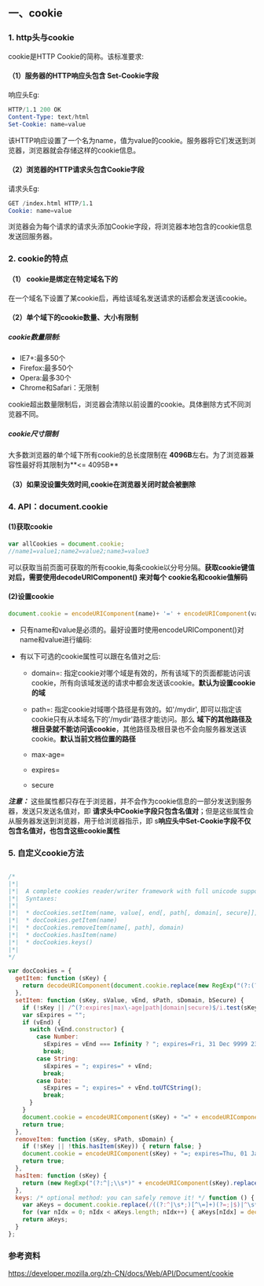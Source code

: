 ## 一、cookie

### 1. http头与cookie

cookie是HTTP Cookie的简称。该标准要求:

#### （1）服务器的HTTP响应头包含 Set-Cookie字段

响应头Eg:

```s
HTTP/1.1 200 OK
Content-Type: text/html
Set-Cookie: name=value

```

该HTTP响应设置了一个名为name，值为value的cookie。服务器将它们发送到浏览器，浏览器就会存储这样的cookie信息。

#### （2）浏览器的HTTP请求头包含Cookie字段

请求头Eg:

```s
GET /index.html HTTP/1.1
Cookie: name=value
```

浏览器会为每个请求的请求头添加Cookie字段，将浏览器本地包含的cookie信息发送回服务器。

### 2. cookie的特点

#### （1） cookie是绑定在特定域名下的

在一个域名下设置了某cookie后，再给该域名发送请求的话都会发送该cookie。

#### （2）单个域下的cookie数量、大小有限制
##### cookie数量限制:

- IE7+:最多50个
- Firefox:最多50个
- Opera:最多30个
- Chrome和Safari：无限制

cookie超出数量限制后，浏览器会清除以前设置的cookie。具体删除方式不同浏览器不同。

##### cookie尺寸限制

大多数浏览器的单个域下所有cookie的总长度限制在 **4096B**左右。为了浏览器兼容性最好将其限制为**<= 4095B**

#### （3）如果没设置失效时间,cookie在浏览器关闭时就会被删除


### 4. API：document.cookie
#### (1)获取cookie

```js
var allCookies = document.cookie;
//name1=value1;name2=value2;name3=value3
```
可以获取当前页面可获取的所有cookie,每条cookie以分号分隔。**获取cookie键值对后，需要使用decodeURIComponent() 来对每个 cookie名和cookie值解码**

#### (2)设置cookie

```js
document.cookie = encodeURIComponent(name)+ '=' + encodeURIComponent(value) + ';path=somepath;domain=somedomain;max-age=somemaxage;expires=someexpires;secure';
```


- 只有name和value是必须的。最好设置时使用encodeURIComponent()对name和value进行编码:

- 有以下可选的cookie属性可以跟在名值对之后:

  - domain=: 指定cookie对哪个域是有效的，所有该域下的页面都能访问该cookie，所有向该域发送的请求中都会发送该cookie。**默认为设置cookie的域**

  - path=: 指定cookie对域哪个路径是有效的。如'/mydir', 即可以指定该cookie只有从本域名下的'/mydir'路径才能访问。那么 **域下的其他路径及根目录就不能访问该cookie**，其他路径及根目录也不会向服务器发送该cookie。**默认当前文档位置的路径**

  - max-age=

  - expires=

  - secure
  

***注意：*** 这些属性都只存在于浏览器，并不会作为cookie信息的一部分发送到服务器，发送只发送名值对，即 **请求头中Cookie字段只包含名值对**；但是这些属性会从服务器发送到浏览器，用于给浏览器指示，即 s**响应头中Set-Cookie字段不仅包含名值对，也包含这些cookie属性**
### 5. 自定义cookie方法
```js

/*
|*|
|*|  A complete cookies reader/writer framework with full unicode support.
|*|  Syntaxes:
|*|
|*|  * docCookies.setItem(name, value[, end[, path[, domain[, secure]]]])
|*|  * docCookies.getItem(name)
|*|  * docCookies.removeItem(name[, path], domain)
|*|  * docCookies.hasItem(name)
|*|  * docCookies.keys()
|*|
*/

var docCookies = {
  getItem: function (sKey) {
    return decodeURIComponent(document.cookie.replace(new RegExp("(?:(?:^|.*;)\\s*" + encodeURIComponent(sKey).replace(/[\-\.\+\*]/g, "\\$&") + "\\s*\\=\\s*([^;]*).*$)|^.*$"), "$1")) || null;
  },
  setItem: function (sKey, sValue, vEnd, sPath, sDomain, bSecure) {
    if (!sKey || /^(?:expires|max\-age|path|domain|secure)$/i.test(sKey)) { return false; }
    var sExpires = "";
    if (vEnd) {
      switch (vEnd.constructor) {
        case Number:
          sExpires = vEnd === Infinity ? "; expires=Fri, 31 Dec 9999 23:59:59 GMT" : "; max-age=" + vEnd;
          break;
        case String:
          sExpires = "; expires=" + vEnd;
          break;
        case Date:
          sExpires = "; expires=" + vEnd.toUTCString();
          break;
      }
    }
    document.cookie = encodeURIComponent(sKey) + "=" + encodeURIComponent(sValue) + sExpires + (sDomain ? "; domain=" + sDomain : "") + (sPath ? "; path=" + sPath : "") + (bSecure ? "; secure" : "");
    return true;
  },
  removeItem: function (sKey, sPath, sDomain) {
    if (!sKey || !this.hasItem(sKey)) { return false; }
    document.cookie = encodeURIComponent(sKey) + "=; expires=Thu, 01 Jan 1970 00:00:00 GMT" + ( sDomain ? "; domain=" + sDomain : "") + ( sPath ? "; path=" + sPath : "");
    return true;
  },
  hasItem: function (sKey) {
    return (new RegExp("(?:^|;\\s*)" + encodeURIComponent(sKey).replace(/[\-\.\+\*]/g, "\\$&") + "\\s*\\=")).test(document.cookie);
  },
  keys: /* optional method: you can safely remove it! */ function () {
    var aKeys = document.cookie.replace(/((?:^|\s*;)[^\=]+)(?=;|$)|^\s*|\s*(?:\=[^;]*)?(?:\1|$)/g, "").split(/\s*(?:\=[^;]*)?;\s*/);
    for (var nIdx = 0; nIdx < aKeys.length; nIdx++) { aKeys[nIdx] = decodeURIComponent(aKeys[nIdx]); }
    return aKeys;
  }
};

```

### 参考资料
<https://developer.mozilla.org/zh-CN/docs/Web/API/Document/cookie>
